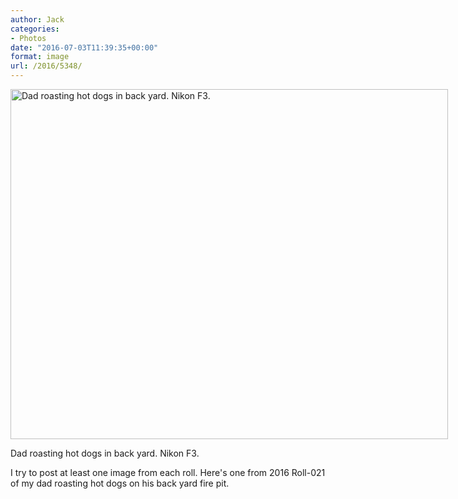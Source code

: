 ```yaml
---
author: Jack
categories:
- Photos
date: "2016-07-03T11:39:35+00:00"
format: image
url: /2016/5348/
---
```


<div id="attachment_5349" style="width: 710px" class="wp-caption alignright">
  <img class="size-large wp-image-5349" src="/img/2016/07/2016-07-03_Dad-roasting-hot-dogs-in-back-yard-6-1024x819.jpg" alt="Dad roasting hot dogs in back yard. Nikon F3." width="700" height="560" srcset="/img/2016/07/2016-07-03_Dad-roasting-hot-dogs-in-back-yard-6.jpg 1024w, /img/2016/07/2016-07-03_Dad-roasting-hot-dogs-in-back-yard-6-300x240.jpg 300w, /img/2016/07/2016-07-03_Dad-roasting-hot-dogs-in-back-yard-6-768x614.jpg 768w, /img/2016/07/2016-07-03_Dad-roasting-hot-dogs-in-back-yard-6-700x560.jpg 700w" sizes="(max-width: 700px) 100vw, 700px" />
  
  <p class="wp-caption-text">
    Dad roasting hot dogs in back yard. Nikon F3.
  </p>
</div>

I try to post at least one image from each roll. Here's one from 2016 Roll-021 of my dad roasting hot dogs on his back yard fire pit.